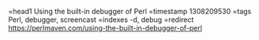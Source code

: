 =head1 Using the built-in debugger of Perl
=timestamp 1308209530
=tags Perl, debugger, screencast
=indexes -d, debug
=redirect https://perlmaven.com/using-the-built-in-debugger-of-perl
